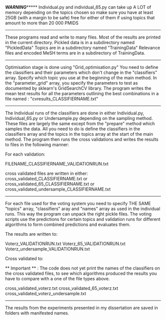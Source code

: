 *****************************************************WARNING**********************************************************
Individual.py and individual_65.py can take up A LOT of memory depending on the topics chosen so make sure you have at
least 25GB (with a margin to be safe) free for either of them if using topics that amount to more than 20 000 PMIDS
**********************************************************************************************************************


These programs read and write to many files. Most of the results are printed in the current directory. 
Pickled data is in a subdirectory named "PickledData"
Topics are in a subdirectory named "TrainingData"
Relevance files and encoded MeSH terms are in a subdirectory of TrainingData. 

----------------------------------------------------------------------------------------------------------------------

Optimisation stage is done using "Grid_optimisation.py"
You need to define the classifiers and their parameters which don't change in the "classifiers" array.
Specify which topic you use at the beginning of the main method. 
In the "parameter_grid" array, you specify the parameters to test as documented by sklearn's GridSearchCV library. 
The program writes the mean test results for all the parameters outlining the best combinations in a file named :
"cvresults_CLASSIFIERNAME.txt"

----------------------------------------------------------------------------------------------------------------------

The Individual runs of the classifiers are done in either Individual.py, Individual_65.py or Undersample.py depending 
on the sampling method. These files are largely the same except from the "prepare" method which samples the data. 
All you need to do is define the classifiers in the classifiers array and the topics in the topics array at the
start of the main method. 
The program then runs the cross validations and writes the results to files in the following manner: 

For each validation: 

FILENAME_CLASSIFIERNAME_VALIDATIONRUN.txt

cross validated files are written in either: 
cross_validated_CLASSIFIERNAME.txt
or
cross_validated_65_CLASSIFIERNAME.txt
or
cross_validated_undersample_CLASSIFIERNAME.txt

----------------------------------------------------------------------------------------------------------------------
For each file used for the voting system you need to specify THE SAME "topics" array, "classifiers" aray and "names" 
array as used in the individual runs. This way the program can unpack the right pickle files. The voting scripts
use the predictions for certain topics and validation runs for different algorithms to form combined predictions and
evaluates them. 

The results are written to: 

Voterz_VALIDATIONRUN.txt
Voterz_65_VALIDATIONRUN.txt
Voterz_undersample_VALIDATIONRUN.txt

Cross validated to:

** Important ** : The code does not yet print the names of the classifiers on the cross
validated files, to see which algorithms produced the results you have to compare with a 
one of the file types above. 

cross_validated_voterz.txt
cross_validated_65_voterz.txt
cross_validated_voterz_undersample.txt

----------------------------------------------------------------------------------------------------------------------

The results from the experiments presented in my dissertation are saved in folders with manifested names. 